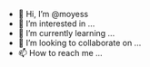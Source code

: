 - 👋 Hi, I’m @moyess
- 👀 I’m interested in ...
- 🌱 I’m currently learning ...
- 💞️ I’m looking to collaborate on ...
- 📫 How to reach me ...

<!---
moyess/moyess is a ✨ special ✨ repository because its `README.md` (this file) appears on your GitHub profile.
You can click the Preview link to take a look at your changes.
--->
